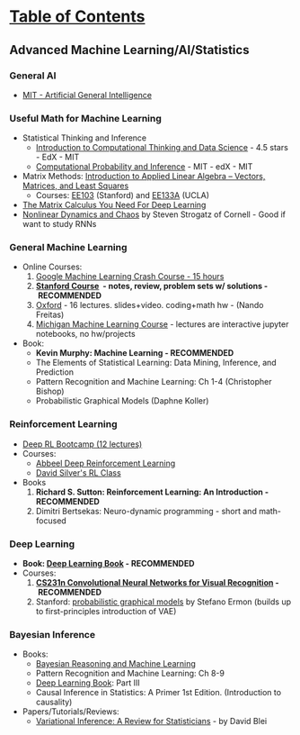 # [Table of Contents](/ML-Brain-Resources)

## Advanced Machine Learning/AI/Statistics

### General AI

  * [MIT - Artificial General Intelligence](applewebdata://C8A52F37-3B15-4FE4-9EF5-C06A13B9D293/MIT%20-%20AGI)



### Useful Math for Machine Learning
  * Statistical Thinking and Inference
    * [Introduction to Computational Thinking and Data Science](https://www.edx.org/course/introduction-computational-thinking-data-mitx-6-00-2x-6) - 4.5 stars - EdX - MIT
    * [Computational Probability and Inference](https://www.edx.org/course/computational-probability-inference-mitx-6-008-1x) - MIT - edX - MIT
  * Matrix Methods: [Introduction to Applied Linear Algebra – Vectors, Matrices, and Least Squares](https://web.stanford.edu/~boyd/vmls/)
    * Courses: [EE103](http://www.stanford.edu/class/ee103) (Stanford) and [EE133A](http://www.seas.ucla.edu/~vandenbe/ee133a.html) (UCLA)
  * [The Matrix Calculus You Need For Deep Learning](http://parrt.cs.usfca.edu/doc/matrix-calculus/index.html)
  * [Nonlinear Dynamics and Chaos](https://www.youtube.com/watch?v=ycJEoqmQvwg&list=PLbN57C5Zdl6j_qJA-pARJnKsmROzPnO9V) by Steven Strogatz of Cornell - Good if want to study RNNs



### General Machine Learning 

  * Online Courses:
    1. [Google Machine Learning Crash Course - 15 hours](https://developers.google.com/machine-learning/crash-course/)
    2. **[Stanford Course](http://cs229.stanford.edu/materials.html)  - notes, review, problem sets w/ solutions - RECOMMENDED**
    1. [Oxford](https://www.cs.ox.ac.uk/people/nando.defreitas/machinelearning/) - 16 lectures. slides+video. coding+math hw - (Nando Freitas)
    2. [Michigan Machine Learning Course](https://github.com/junhyukoh/umich-eecs545-lectures) - lectures are interactive jupyter notebooks, no hw/projects
  * Book:
    * **Kevin Murphy: Machine Learning - RECOMMENDED**
    * The Elements of Statistical Learning: Data Mining, Inference, and Prediction
    * Pattern Recognition and Machine Learning: Ch 1-4 (Christopher Bishop)
    * Probabilistic Graphical Models (Daphne Koller)



### Reinforcement Learning 

  * [Deep RL Bootcamp (12 lectures)](https://sites.google.com/view/deep-rl-bootcamp/lectures)
  * Courses:
    * [Abbeel Deep Reinforcement Learning](http://rll.berkeley.edu/deeprlcourse/)
    * [David Silver's RL Class](http://www0.cs.ucl.ac.uk/staff/D.Silver/web/Teaching.html)
  * Books
    1. **Richard S. Sutton: Reinforcement Learning: An Introduction - RECOMMENDED**
    1. Dimitri Bertsekas: Neuro-dynamic programming - short and math-focused



### Deep Learning

  * **Book: [Deep Learning Book](http://www.deeplearningbook.org/) - RECOMMENDED**
  * Courses:
    1. **[CS231n Convolutional Neural Networks for Visual Recognition](http://cs231n.github.io/) - RECOMMENDED**
    1. Stanford: [probabilistic graphical models](https://ermongroup.github.io/cs228-notes/) by Stefano Ermon (builds up to first-principles introduction of VAE)



### Bayesian Inference

  * Books:
    * [Bayesian Reasoning and Machine Learning](http://web4.cs.ucl.ac.uk/staff/D.Barber/pmwiki/pmwiki.php?n=Brml.HomePage)
    * Pattern Recognition and Machine Learning: Ch 8-9
    * [Deep Learning Book](http://www.deeplearningbook.org/): Part III
    * Causal Inference in Statistics: A Primer 1st Edition. (Introduction to causality)
  * Papers/Tutorials/Reviews:
    * [Variational Inference: A Review for Statisticians](https://arxiv.org/pdf/1601.00670.pdf) - by David Blei
